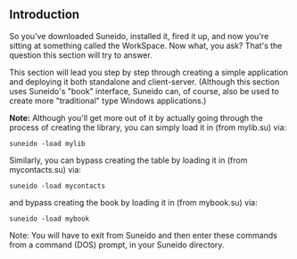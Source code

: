 ## Introduction

So you've downloaded Suneido, installed it, fired it up, and now you're sitting at something called the WorkSpace.  Now what, you ask? That's the question this section will try to answer.

This section will lead you step by step through creating a simple application
and deploying it both standalone and client-server. (Although this section uses Suneido's "book" interface, Suneido can, of course, also be used to create more "traditional" type Windows applications.)

**Note:** Although you'll get more out of it by actually going through the process of creating the library,  you can simply load it in (from mylib.su) via:

``` suneido
suneido -load mylib
```

Similarly, you can bypass creating the table by loading it in (from mycontacts.su) via:

``` suneido
suneido -load mycontacts
```

and bypass creating the book by loading it in (from mybook.su) via:

``` suneido
suneido -load mybook
```

Note: You will have to exit from Suneido and then enter these commands from a command (DOS) prompt, in your Suneido directory.
